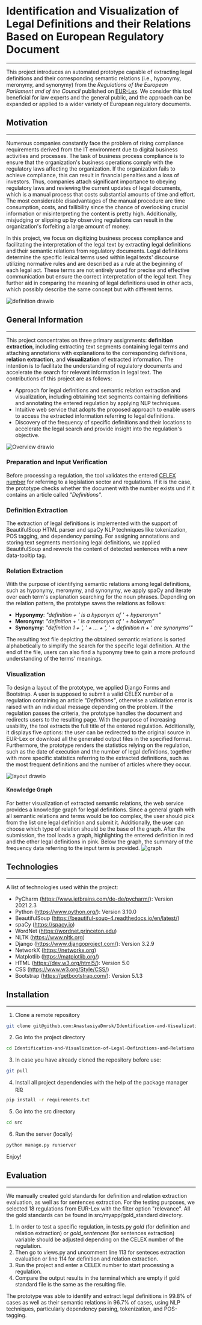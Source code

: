 # Identification and Visualization of Legal Definitions and their Relations Based on European Regulatory Document
***
This project introduces an automated prototype capable of extracting legal definitions and their corresponding semantic relations (i.e., hyponymy, meronymy, and synonymy) from the _Regulations of the European Parliament and of the Council_ published on [EUR-Lex](https://eur-lex.europa.eu). We consider this tool beneficial for law experts and the general public, and the approach can be expanded or applied to a wider variety of European regulatory documents.
## Motivation
***
Numerous companies constantly face the problem of rising compliance requirements derived from the IT environment due to digital business activities and processes. The task of business process compliance is to ensure that the organization's business operations comply with the regulatory laws affecting the organization. If the organization fails to achieve compliance, this can result in financial penalties and a loss of investors. Thus, companies attach significant importance to obeying regulatory laws and reviewing the current updates of legal documents, which is a manual process that costs substantial amounts of time and effort. The most considerable disadvantages of the manual procedure are time consumption, costs, and fallibility since the chance of overlooking crucial information or misinterpreting the content is pretty high. Additionally, misjudging or slipping up by observing regulations can result in the organization's forfeiting a large amount of money.

In this project, we focus on digitizing business process compliance and facilitating the interpretation of the legal text by extracting legal definitions and their semantic relations from regulatory documents.
Legal definitions determine the specific lexical terms used within legal texts' discourse utilizing normative rules and are described as a rule at the beginning of each legal act. These terms are not entirely used for precise and effective communication but ensure the correct interpretation
of the legal text. They further aid in comparing the meaning of legal definitions used in other acts, which possibly describe the same concept but with different terms.

![definition drawio](https://github.com/AnastasiyaDmrsk/Identification-and-Visualization-of-Legal-Definitions-and-Relations/assets/87528008/b978470b-f70f-43dd-9c76-5ac086d2002d)
## General Information
***
This project concentrates on three primary assignments: **definition extraction**, including extracting text segments containing legal terms and attaching annotations with explanations to the corresponding definitions, **relation extraction**, and **visualization** of extracted information. The intention is to facilitate the understanding of regulatory documents and accelerate the search for relevant information in legal text. The contributions of this project are as follows: 
+ Approach for legal definitions and semantic relation extraction and visualization, including obtaining text segments containing definitions and annotating the entered regulation by applying NLP techniques.
+ Intuitive web service that adopts the proposed approach to enable users to access the extracted information referring to legal definitions.
+ Discovery of the frequency of specific definitions and their locations to accelerate the legal search and provide insight into the regulation's objective.

![Overview drawio](https://github.com/AnastasiyaDmrsk/Identification-and-Visualization-of-Legal-Definitions-and-Relations/assets/87528008/93bbd775-3f6f-40ef-b934-83dd63ff7adf)

### Preparation and Input Verification
Before processing a regulation, the tool validates the entered [CELEX number](https://eur-lex.europa.eu](https://eur-lex.europa.eu/content/tools/eur-lex-celex-infographic-A3.pdf)) for referring to a legislation sector and regulations. If it is the case, the prototype checks whether the document with the number exists und if it contains an article called _"Definitions"_.  

### Definition Extraction
The extraction of legal definitions is implemented with the support of BeautifulSoup HTML parser and spaCy NLP techniques like tokenization, POS tagging, and dependency parsing. For assigning annotations and storing text segments mentioning legal definitions, we applied BeautifulSoup and rewrote the content of detected sentences with a new data-tooltip tag. 

### Relation Extraction 
With the purpose of identifying semantic relations among legal definitions, such as hyponymy, meronymy, and synonymy, we apply spaCy and iterate over each term's explanation searching for the noun phrases. Depending on the relation pattern, the prototype saves the relations as follows: 
+ **Hyponymy**: _"definition + ' is a hyponym of ' + hyperonym"_
+ **Meronymy**: _"definition + ' is a meronym of ' + holonym"_
+ **Synonymy**: _"definition 1 + ', ' + ... + ', ' + definition n + ' are synonyms'"_

The resulting text file depicting the obtained semantic relations is sorted alphabetically to simplify the search for the specific legal definition. At the end of the file, users can also find a hyponymy tree to gain a more profound understanding of the terms' meanings.

### Visualization 
To design a layout of the prototype, we applied Django Forms and Bootstrap. A user is supposed to submit a valid CELEX number of a regulation containing an article _"Definitions"_, otherwise a validation error is raised with an individual message depending on the problem. If the regulation passes the criteria, the prototype handles the document and redirects users to the resulting page. With the purpose of increasing usability, the tool extracts the full title of the entered regulation. Additionally, it displays five options: the user can be redirected to the original source in EUR-Lex or download all the generated output files in the specified format. Furthermore, the prototype renders the statistics relying on the regulation, such as the date of execution and the number of legal definitions, together with more specific statistics referring to the extracted definitions, such as the most frequent definitions and the number of articles where they occur. 

![layout drawio](https://github.com/AnastasiyaDmrsk/Identification-and-Visualization-of-Legal-Definitions-and-Relations/assets/87528008/6af8d5a4-09ae-43fe-a20b-1b411db164ed)

#### Knowledge Graph
For better visualization of extracted semantic relations, the web service provides a knowledge graph for legal definitions. Since a general graph with all semantic relations and terms would be too complex, the user should pick from the list one legal definition and submit it. Additionally, the user can choose which type of relation should be the base of the graph. After the submission, the tool loads a graph, highlighting the entered definition in red and the other legal definitions in pink. Below the graph, the summary of the frequency data referring to the input term is provided.
![graph](https://github.com/AnastasiyaDmrsk/Identification-and-Visualization-of-Legal-Definitions-and-Relations/assets/87528008/d8cce828-2bc6-497a-9439-0e5decd2e1ae)

## Technologies
***
A list of technologies used within the project:
* PyCharm (https://www.jetbrains.com/de-de/pycharm/): Version 2021.2.3
* Python (https://www.python.org/): Version 3.10.0
* BeautifulSoup (https://beautiful-soup-4.readthedocs.io/en/latest/)
* spaCy (https://spacy.io)
* WordNet (https://wordnet.princeton.edu)
* NLTK (https://www.nltk.org)
* Django (https://www.djangoproject.com/): Version 3.2.9
* NetworkX (https://networkx.org)
* Matplotlib (https://matplotlib.org/)
* HTML (https://dev.w3.org/html5/): Version 5.0
* CSS (https://www.w3.org/Style/CSS/)
* Bootstrap (https://getbootstrap.com/): Version 5.1.3
## Installation
***
1. Clone a remote repository 
```bash
git clone git@github.com:AnastasiyaDmrsk/Identification-and-Visualization-of-Legal-Definitions-and-Relations.git
```
2. Go into the project directory
```bash
cd Identification-and-Visualization-of-Legal-Definitions-and-Relations
```
3. In case you have already cloned the repository before use:
```bash
git pull
```
4. Install all project dependencies with the help of the package manager [pip](https://pip.pypa.io/en/stable/)
```bash
pip install -r requirements.txt
```
5. Go into the src directory 
```bash
cd src
```
6. Run the server (locally)
```bash
python manage.py runserver
```
Enjoy!
## Evaluation
***
We manually created gold standards for definition and relation extraction evaluation, as well as for sentences extraction. For the testing purposes, we selected 18 regulations from EUR-Lex with the filter option "relevance". All the gold standards can be found in src/myapp/gold_standard directory. 

1. In order to test a specific regulation, in tests.py _gold_ (for definition and relation extraction) or _gold_sentences_ (for sentences extraction) variable should be adjusted depending on the CELEX number of the regulation.  
2. Then go to views.py and uncomment line 113 for senteces extraction evaluation or line 114 for definition and relation extraction.
3. Run the project and enter a CELEX number to start processing a regulation.
4. Compare the output results in the terminal which are empty if gold standard file is the same as the resulting file. 

The prototype was able to identify and extract legal definitions in 99.8% of cases as well as their semantic relations in 96.7% of cases, using NLP techniques, particularly dependency parsing, tokenization, and POS-tagging.
